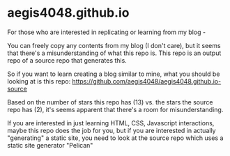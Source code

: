 # aegis4048.github.io

For those who are interested in replicating or learning from my blog - 

You can freely copy any contents from my blog (I don't care), but it seems that there's a misunderstanding of what this repo is. This repo is an output repo of a source repo that generates this.

So if you want to learn creating a blog similar to mine, what you should be looking at is this repo: https://github.com/aegis4048/aegis4048.github.io-source

Based on the number of stars this repo has (13) vs. the stars the source repo has (2), it's seems apparent that there's a room for misunderstanding. 

If you are interested in just learning HTML, CSS, Javascript interactions, maybe this repo does the job for you, but if you are interested in actually "generating" a static site, you need to look at the source repo which uses a static site generator "Pelican"
